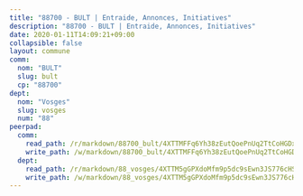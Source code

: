 ```yaml
---
title: "88700 - BULT | Entraide, Annonces, Initiatives"
description: "88700 - BULT | Entraide, Annonces, Initiatives"
date: 2020-01-11T14:09:21+09:00
collapsible: false
layout: commune
comm:
  nom: "BULT"
  slug: bult
  cp: "88700"
dept:
  nom: "Vosges"
  slug: vosges
  num: "88"
peerpad:
  comm:
    read_path: /r/markdown/88700_bult/4XTTMFFq6Yh38zEutQoePnUq2TtCoHGDxaGY7554NepgYUnNQ
    write_path: /w/markdown/88700_bult/4XTTMFFq6Yh38zEutQoePnUq2TtCoHGDxaGY7554NepgYUnNQ-K3TgUKppxY8J1cVZHXteiLzZAWWfjUPVYwecrrHwZukw3YSPKAFEunezmmt8AGgLMZs8CWSPbsK7DkqKMwSy21dh5PJJZzYMm9wMRR1DTtmgXBoNmgc5HfMmd7vcXFPafPQkE9UY
  dept:
    read_path: /r/markdown/88_vosges/4XTTM5gGPXdoMfm9p5dc9sEwn3JS776cHSw64JYpD4AKnKgyh
    write_path: /w/markdown/88_vosges/4XTTM5gGPXdoMfm9p5dc9sEwn3JS776cHSw64JYpD4AKnKgyh-K3TgUjEFywcTUHQwfrd2vcZqhoXLakdoQGFv4iriv1FKkvQkBsudnBxafkQDfPcxTDRHN5T6bYyganuvcakuKenYoB5mPLKqUBjNMwpn75GQVixUmzXGkneDufRSqDthC8iyXi1Z
---
```


